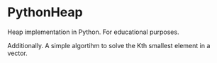 # PythonHeap

Heap implementation in Python. For educational purposes.

Additionally. A simple algortihm to solve the Kth smallest element in a vector.
